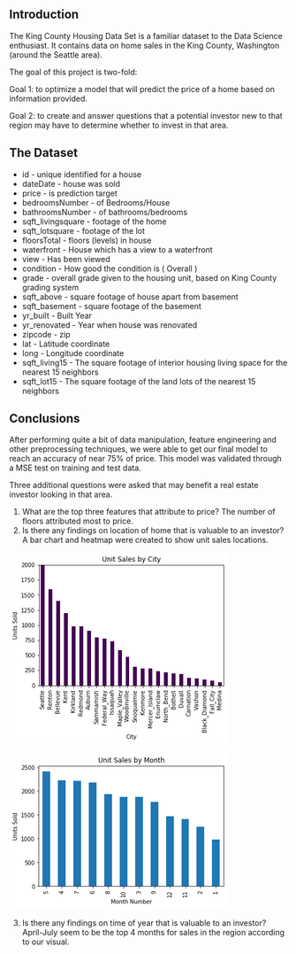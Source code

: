 
## Introduction

The King County Housing Data Set is a familiar dataset to the Data Science enthusiast. It contains data on home sales in the King County, Washington (around the Seattle area).

The goal of this project is two-fold: 

Goal 1: to optimize a model that will predict the price of a home based on information provided.

Goal 2: to create and answer questions that a potential investor new to that region may have to determine whether to invest in that area.


## The Dataset

- id - unique identified for a house
- dateDate - house was sold
- price - is prediction target
- bedroomsNumber - of Bedrooms/House
- bathroomsNumber - of bathrooms/bedrooms
- sqft_livingsquare - footage of the home
- sqft_lotsquare - footage of the lot
- floorsTotal - floors (levels) in house
- waterfront - House which has a view to a waterfront
- view - Has been viewed
- condition - How good the condition is ( Overall )
- grade - overall grade given to the housing unit, based on King County grading system
- sqft_above - square footage of house apart from basement
- sqft_basement - square footage of the basement
- yr_built - Built Year
- yr_renovated - Year when house was renovated
- zipcode - zip
- lat - Latitude coordinate
- long - Longitude coordinate
- sqft_living15 - The square footage of interior housing living space for the nearest 15 neighbors
- sqft_lot15 - The square footage of the land lots of the nearest 15 neighbors

## Conclusions

After performing quite a bit of data manipulation, feature engineering and other preprocessing techniques, we were able to get our final model to reach an accuracy of near 75% of price. This model was validated through a MSE test on training and test data.

Three additional questions were asked that may benefit a real estate investor looking in that area. 

1. What are the top three features that attribute to price?
The number of floors attributed most to price.
2. Is there any findings on location of home that is valuable to an investor?
A bar chart and heatmap were created to show unit sales locations.

![city](city_sales.png)

![month](month_sales.png)

3. Is there any findings on time of year that is valuable to an investor? 
April-July seem to be the top 4 months for sales in the region according to our visual.




